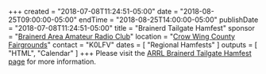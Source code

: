 +++
created = "2018-07-08T11:24:51-05:00"
date = "2018-08-25T09:00:00-05:00"
endTime = "2018-08-25T14:00:00-05:00"
publishDate = "2018-07-08T11:24:51-05:00"
title = "Brainerd Tailgate Hamfest"
sponsor = "[Brainerd Area Amateur Radio Club](http://brainerdham.org/)"
location = "[Crow Wing County Fairgrounds](https://www.google.com/maps/place/Crow+Wing+County+Fair/@46.3343049,-94.1909712,17z/data=!3m1!4b1!4m5!3m4!1s0x52b6bc77fe9e5e37:0x9ebca8062b419f4!8m2!3d46.3343049!4d-94.1887825?hl=en)"
contact = "K0LFV"
dates = [ "Regional Hamfests" ]
outputs = [ "HTML", "Calendar" ]
+++
Please visit the
[ARRL Brainerd Tailgate Hamfest page](http://www.arrl.org/hamfests/brainerd-tailgate-hamfest-3)
for more information.

